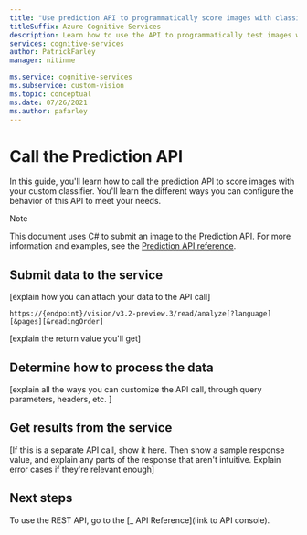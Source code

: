 ```yaml
---
title: "Use prediction API to programmatically score images with classifier - Custom Vision"
titleSuffix: Azure Cognitive Services
description: Learn how to use the API to programmatically test images with your Custom Vision Service classifier.
services: cognitive-services
author: PatrickFarley
manager: nitinme

ms.service: cognitive-services
ms.subservice: custom-vision
ms.topic: conceptual
ms.date: 07/26/2021
ms.author: pafarley
---
```


# Call the Prediction API

In this guide, you'll learn how to call the prediction API to score images with your custom classifier. You'll learn the different ways you can configure the behavior of this API to meet your needs.

> [!NOTE]
> This document uses C# to submit an image to the Prediction API. For more information and examples, see the [Prediction API reference](https://southcentralus.dev.cognitive.microsoft.com/docs/services/Custom_Vision_Prediction_3.0/operations/5c82db60bf6a2b11a8247c15).

## Submit data to the service

[explain how you can attach your data to the API call]

`https://{endpoint}/vision/v3.2-preview.3/read/analyze[?language][&pages][&readingOrder]`

[explain the return value you'll get]

## Determine how to process the data

[explain all the ways you can customize the API call, through query parameters, headers, etc. ]

## Get results from the service

[If this is a separate API call, show it here. Then show a sample response value, and explain any parts of the response that aren't intuitive. Explain error cases if they're relevant enough]

## Next steps

To use the REST API, go to the [_ API Reference](link to API console).
